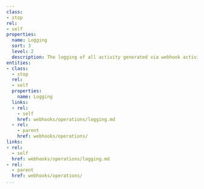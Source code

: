 ```yaml
---
class:
- stop
rel:
- self
properties:
  name: Logging
  sort: 3
  level: 2
  description: The logging of all activity generated via webhook activity.
entities:
- class:
  - stop
  rel:
  - self
  properties:
    name: Logging
  links:
  - rel:
    - self
    href: webhooks/operations/logging.md
  - rel:
    - parent
    href: webhooks/operations/
links:
- rel:
  - self
  href: webhooks/operations/logging.md
- rel:
  - parent
  href: webhooks/operations/
...
```

